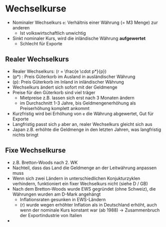 # Wechselkurse
- Nominaler Wechselkurs `e`: Verhältnis einer Währung (= M3 Menge) zur anderen
    - Ist volkswirtschaftlich unwichtig
- Sinkt nominaler Kurs, wird die inländische Währung **aufgewertet**
    - Schlecht für Exporte

## Realer Wechselkurs
- Realer Wechselkurs: \(r = \frac{e \cdot p*}{p}\)
- \(p*\) : Preis Güterkorb im Ausland in ausländischer Währung
- \(p\): Preis Güterkorb im Inland in inländischer Währung
- Wechselkurs ändert sich sofort mit der Geldmenge
- Preise für den Güterkorb sind viel träger
    - Mietpreise z.B. lassen sich erst nach 3 Monaten ändern
    - im Durchschnitt 1-3 Jahre, bis Geldmengenerhöhung als Preiserhöhung komplett ankommt
- Kurzfristig wird bei Erhöhung von `e` die Währung abgewertet, Gut für Exporte
- Langfristig passt sich `p` aber an, realer Wechselkurs gleicht sich aus
- Japan z.B. erhöhte die Geldmenge in den letzten Jahren, was langfristig nichts bringt

## Fixe Wechselkurse
- z.B. Bretton-Woods nach 2. WK
- Nachteil, dass das Land die Geldmenge an der Leitwährung anpassen muss
- Wenn sich zwei Ländern in unterschiedlichen Konjukturzyklen verhindern, funktioniert ein fixer Wechselkurs nicht (siehe D / GB)
- Nach dem Bretton-Woods wurde EWS gegründet (ohne Schweiz), die Währungen wurden am D-Mark angehängt
    - Inflationsraten gesunken in EWS-Ländern
    - \(r\) wurde wegen erhöhter Inflation als in Deutschland erhöht, auch wenn der nominale Kurs konstant war (ab 1988) -> Zusammenbruch der Exportindustrie von Italien
- 
